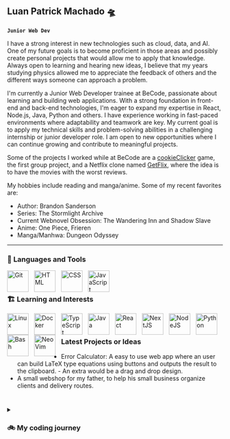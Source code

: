 ## Luan Patrick Machado 🛸

**`Junior Web Dev`**

I have a strong interest in new technologies such as cloud, data, and AI. One of my future goals is to become proficient in those areas and possibly create personal projects that would allow me to apply that knowledge. Always open to learning and hearing new ideas, I believe that my years studying physics allowed me to appreciate the feedback of others and the different ways someone can approach a problem.

I'm currently a Junior Web Developer trainee at BeCode, passionate about learning and building web applications. With a strong foundation in front-end and back-end technologies, I'm eager to expand my expertise in React,
Node.js, Java, Python and others. I have experience working in fast-paced environments where adaptability and teamwork are key. My current goal is to apply my technical skills and problem-solving abilities in a challenging internship or junior
developer role. I am open to new opportunities where I can continue growing and contribute to meaningful projects.

Some of the projects I worked while at BeCode are a [cookieClicker](https://github.com/LuanPM284/cookieClicker) game, the first group project, and a Netflix clone named [GetFlix](https://github.com/anthosaxe/getflix), where the idea is to have the movies with the worst reviews.

My hobbies include reading and manga/anime. Some of my recent favorites are:

- Author: Brandon Sanderson
- Series: The Stormlight Archive
- Current Webnovel Obsession: The Wandering Inn and Shadow Slave
- Anime: One Piece, Frieren
- Manga/Manhwa: Dungeon Odyssey

---

### 🧰 Languages and Tools

<img align="left" alt="Git" width="50px" style="padding-right:10px;" src="https://cdn.jsdelivr.net/gh/devicons/devicon/icons/git/git-original.svg" />
<img align="left" alt="HTML" width="50px" style="padding-right:10px;" src="https://cdn.jsdelivr.net/gh/devicons/devicon/icons/html5/html5-plain.svg" />
<img align="left" alt="CSS" width="50px" style="padding-right:10px;" src="https://cdn.jsdelivr.net/gh/devicons/devicon/icons/css3/css3-plain.svg" />
<img align="left" alt="JavaScript" width="50px" style="padding-right:10px;" src="https://cdn.jsdelivr.net/gh/devicons/devicon/icons/javascript/javascript-plain.svg" />

<br />

#

### 🏗 Learning and Interests

<img align="left" alt="Linux" width="50px" style="padding-right:10px;" src="https://cdn.jsdelivr.net/gh/devicons/devicon/icons/linux/linux-original.svg" />
<img align="left" alt="Docker" width="50px" style="padding-right:10px;" src="https://cdn.jsdelivr.net/gh/devicons/devicon@latest/icons/docker/docker-plain-wordmark.svg" />
<img align="left" alt="TypeScript" width="50px" style="padding-right:10px;" src="https://cdn.jsdelivr.net/gh/devicons/devicon/icons/typescript/typescript-plain.svg" />
<img align="left" alt="Java" width="50px" style="padding-right:10px;" src="https://cdn.jsdelivr.net/gh/devicons/devicon@latest/icons/java/java-original.svg" />     
<img align="left" alt="React" width="50px" style="padding-right:10px;" src="https://cdn.jsdelivr.net/gh/devicons/devicon/icons/react/react-original.svg" />
<img align="left" alt="NextJS" width="50px" style="padding-right:10px;" src="https://cdn.jsdelivr.net/gh/devicons/devicon@latest/icons/nextjs/nextjs-plain.svg" />
<img align="left" alt="NodeJS" width="50px" style="padding-right:10px;" src="https://cdn.jsdelivr.net/gh/devicons/devicon/icons/nodejs/nodejs-original.svg" />
<img align="left" alt="Python" width="50px" style="padding-right:10px;" src="https://cdn.jsdelivr.net/gh/devicons/devicon/icons/python/python-plain.svg" />
<img align="left" alt="Bash" width="50px" style="padding-right:10px;" src="https://cdn.jsdelivr.net/gh/devicons/devicon/icons/bash/bash-original.svg" />
<img align="left" alt="NeoVim" width="50px" style="padding-right:10px;" src="https://cdn.jsdelivr.net/gh/devicons/devicon@latest/icons/neovim/neovim-original.svg" />
          
<br />

#

### Latest Projects or Ideas

- Error Calculator: A easy to use web app where an user can build LaTeX type equations using buttons and outputs the result to the clipboard.
          - An extra would be a drag and drop design.
- A small webshop for my father, to help his small business organize clients and delivery routes.

#

<details>
<summary><h3>🚲 My coding journey</h3></summary>
My coding journey is just starting as I complete a Junior Web Dev bootcamp at BeCode. Before that, I had several years of university where I explored different areas, going from Biomedical Sciences, Nursing, and ending at Physics. I ended up noticing that the academic environment was not for me, even if I ended up learning a lot and also developed many of my current ideals and work ethic. I had the opportunity to meet different people with different backgrounds and work with them while facing hard classes and challenges.
          
Coding always fascinated me, especially the idea of being able to build something by myself using the different tools available. Having the chance to learn new technologies or old ideas and methods to solve a problem keeps it interesting, even if most of the times it's hard to accomplish.

I still have much to learn and understand, but one thing I can be sure of is that once I'm in the field and working hard, I will succeed at anything that I put my mind to.
          
</details>
<!--
**LuanPM284/LuanPM284** is a ✨ _special_ ✨ repository because its `README.md` (this file) appears on your GitHub profile.

Here are some ideas to get you started:

- 🔭 I’m currently working on ...
- 🌱 I’m currently learning ...
- 👯 I’m looking to collaborate on ...
- 🤔 I’m looking for help with ...
- 💬 Ask me about ...
- 📫 How to reach me: ...
- 😄 Pronouns: ...
- ⚡ Fun fact: ...
-->

